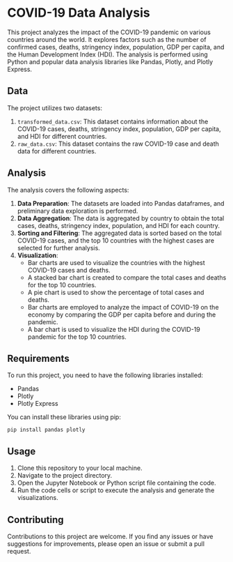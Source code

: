 # COVID-19 Data Analysis

This project analyzes the impact of the COVID-19 pandemic on various countries around the world. It explores factors such as the number of confirmed cases, deaths, stringency index, population, GDP per capita, and the Human Development Index (HDI). The analysis is performed using Python and popular data analysis libraries like Pandas, Plotly, and Plotly Express.

## Data

The project utilizes two datasets:

1. `transformed_data.csv`: This dataset contains information about the COVID-19 cases, deaths, stringency index, population, GDP per capita, and HDI for different countries.
2. `raw_data.csv`: This dataset contains the raw COVID-19 case and death data for different countries.

## Analysis

The analysis covers the following aspects:

1. **Data Preparation**: The datasets are loaded into Pandas dataframes, and preliminary data exploration is performed.
2. **Data Aggregation**: The data is aggregated by country to obtain the total cases, deaths, stringency index, population, and HDI for each country.
3. **Sorting and Filtering**: The aggregated data is sorted based on the total COVID-19 cases, and the top 10 countries with the highest cases are selected for further analysis.
4. **Visualization**:
   - Bar charts are used to visualize the countries with the highest COVID-19 cases and deaths.
   - A stacked bar chart is created to compare the total cases and deaths for the top 10 countries.
   - A pie chart is used to show the percentage of total cases and deaths.
   - Bar charts are employed to analyze the impact of COVID-19 on the economy by comparing the GDP per capita before and during the pandemic.
   - A bar chart is used to visualize the HDI during the COVID-19 pandemic for the top 10 countries.

## Requirements

To run this project, you need to have the following libraries installed:

- Pandas
- Plotly
- Plotly Express

You can install these libraries using pip:

```
pip install pandas plotly
```

## Usage

1. Clone this repository to your local machine.
2. Navigate to the project directory.
3. Open the Jupyter Notebook or Python script file containing the code.
4. Run the code cells or script to execute the analysis and generate the visualizations.

## Contributing

Contributions to this project are welcome. If you find any issues or have suggestions for improvements, please open an issue or submit a pull request.
